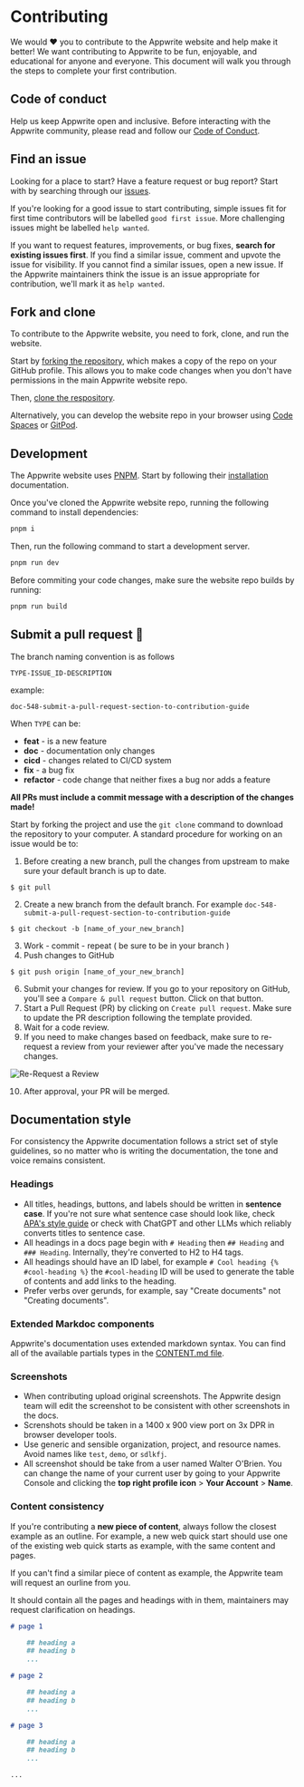 # Contributing

We would ❤️ you to contribute to the Appwrite website and help make it better! We want contributing to Appwrite to be fun, enjoyable, and educational for anyone and everyone. This document will walk you through the steps to complete your first contribution.

## Code of conduct

Help us keep Appwrite open and inclusive. Before interacting with the Appwrite community, please read and follow our [Code of Conduct](https://github.com/appwrite/.github/blob/main/CODE_OF_CONDUCT.md).

## Find an issue

Looking for a place to start? Have a feature request or bug report? Start with by searching through our [issues](https://github.com/appwrite/website/issues).

If you're looking for a good issue to start contributing, simple issues fit for first time contributors will be labelled `good first issue`. More challenging issues might be labelled `help wanted`.

If you want to request features, improvements, or bug fixes, **search for existing issues first**. If you find a similar issue, comment and upvote the issue for visibility. If you cannot find a similar issues, open a new issue. If the Appwrite maintainers think the issue is an issue appropriate for contribution, we'll mark it as `help wanted`.

## Fork and clone

To contribute to the Appwrite website, you need to fork, clone, and run the website.

Start by [forking the repository](https://github.com/appwrite/website/fork), which makes a copy of the repo on your GitHub profile. This allows you to make code changes when you don't have permissions in the main Appwrite website repo.

Then, [clone the respository](https://docs.github.com/en/repositories/creating-and-managing-repositories/cloning-a-repository#cloning-a-repository).

Alternatively, you can develop the website repo in your browser using [Code Spaces](https://github.com/features/codespaces) or [GitPod](https://www.gitpod.io/#https://github.com/appwrite/website).

## Development

The Appwrite website uses [PNPM](https://pnpm.io). Start by following their [installation](https://pnpm.io/installation) documentation.

Once you've cloned the Appwrite website repo, running the following command to install dependencies:

```sh
pnpm i
```

Then, run the following command to start a development server.

```sh
pnpm run dev
```

Before commiting your code changes, make sure the website repo builds by running:

```sh
pnpm run build
```

## Submit a pull request 🚀

The branch naming convention is as follows

`TYPE-ISSUE_ID-DESCRIPTION`

example:

```
doc-548-submit-a-pull-request-section-to-contribution-guide
```

When `TYPE` can be:

-   **feat** - is a new feature
-   **doc** - documentation only changes
-   **cicd** - changes related to CI/CD system
-   **fix** - a bug fix
-   **refactor** - code change that neither fixes a bug nor adds a feature

**All PRs must include a commit message with a description of the changes made!**

Start by forking the project and use the `git clone` command to download the repository to your computer. A standard procedure for working on an issue would be to:

1. Before creating a new branch, pull the changes from upstream to make sure your default branch is up to date.

```
$ git pull
```

2. Create a new branch from the default branch. For example `doc-548-submit-a-pull-request-section-to-contribution-guide`

```
$ git checkout -b [name_of_your_new_branch]
```

3. Work - commit - repeat ( be sure to be in your branch )
4. Push changes to GitHub

```
$ git push origin [name_of_your_new_branch]
```

6. Submit your changes for review. If you go to your repository on GitHub, you'll see a `Compare & pull request` button. Click on that button.
7. Start a Pull Request (PR) by clicking on `Create pull request`. Make sure to update the PR description following the template provided.
8. Wait for a code review.
9. If you need to make changes based on feedback, make sure to re-request a review from your reviewer after you've made the necessary changes.

![Re-Request a Review](https://docs.github.com/assets/cb-4714/images/help/pull_requests/request-re-review.png)

10. After approval, your PR will be merged.

## Documentation style

For consistency the Appwrite documentation follows a strict set of style guidelines, so no matter who is writing the documentation,
the tone and voice remains consistent.

### Headings

-   All titles, headings, buttons, and labels should be written in **sentence case**. If you're not sure what sentence case should look like, check [APA's style guide](https://apastyle.apa.org/style-grammar-guidelines/capitalization/sentence-case) or check with ChatGPT and other LLMs which reliably converts titles to sentence case.
-   All headings in a docs page begin with `# Heading` then `## Heading` and `### Heading`. Internally, they're converted to H2 to H4 tags.
-   All headings should have an ID label, for example `# Cool heading {% #cool-heading %}` the `#cool-heading` ID will be used to generate the table of contents and add links to the heading.
-   Prefer verbs over gerunds, for example, say "Create documents" not "Creating documents".

### Extended Markdoc components

Appwrite's documentation uses extended markdown syntax. You can find all of the available partials types in the [CONTENT.md file](./CONTENT.md).

### Screenshots

-   When contributing upload original screenshots. The Appwrite design team will edit the screenshot to be consistent with other screenshots in the docs.
-   Screnshots should be taken in a 1400 x 900 view port on 3x DPR in browser developer tools.
-   Use generic and sensible organization, project, and resource names. Avoid names like `test`, `demo`, or `sdlkfj`.
-   All screenshot should be take from a user named Walter O'Brien. You can change the name of your current user by going to your Appwrite Console and clicking the **top right profile icon** > **Your Account** > **Name**.

### Content consistency

If you're contributing a **new piece of content**, always follow the closest example as an outline. For example, a new web quick start should use one of the existing web quick starts as example, with the same content and pages.

If you can't find a similar piece of content as example, the Appwrite team will request an ourline from you.

It should contain all the pages and headings with in them, maintainers may request clarification on headings.

```md
# page 1

    ## heading a
    ## heading b
    ...

# page 2

    ## heading a
    ## heading b
    ...

# page 3

    ## heading a
    ## heading b
    ...

...
```
